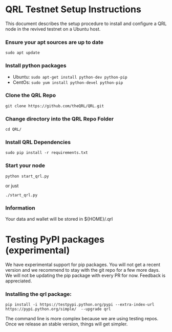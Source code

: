 QRL Testnet Setup Instructions
==============================

This document describes the setup procedure to install and configure a QRL node in the revived testnet on a Ubuntu host.


### Ensure your apt sources are up to date

`sudo apt update`

### Install python packages

- Ubuntu: `sudo apt-get install python-dev python-pip`
- CentOs: `sudo yum install python-devel python-pip`

### Clone the QRL Repo

`git clone https://github.com/theQRL/QRL.git`

### Change directory into the QRL Repo Folder

`cd QRL/`

### Install QRL Dependencies

`sudo pip install -r requirements.txt`

### Start your node

`python start_qrl.py`

or just

`./start_qrl.py`

### Information

Your data and wallet will be stored in ${HOME}/.qrl

Testing PyPI packages (experimental)
====================================

We have experimental support for pip packages. You will not get a recent version and we recommend to stay with the git repo for a few more days. We will not be updating the pip package with every PR for now. Feedback is appreciated.

### Installing the qrl package:

`pip install -i https://testpypi.python.org/pypi --extra-index-url https://pypi.python.org/simple/  --upgrade qrl`

The command line is more complex because we are using testing repos. Once we release an stable version, things will get simpler.









